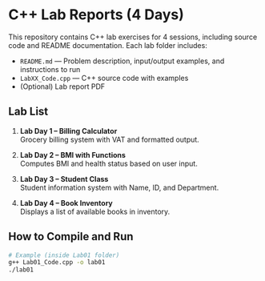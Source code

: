 # C++ Lab Reports (4 Days)

This repository contains C++ lab exercises for 4 sessions, including source code and README documentation. Each lab folder includes:

- `README.md` — Problem description, input/output examples, and instructions to run  
- `LabXX_Code.cpp` — C++ source code with examples  
- (Optional) Lab report PDF  

## Lab List
1. **Lab Day 1 – Billing Calculator**  
   Grocery billing system with VAT and formatted output.

2. **Lab Day 2 – BMI with Functions**  
   Computes BMI and health status based on user input.

3. **Lab Day 3 – Student Class**  
   Student information system with Name, ID, and Department.

4. **Lab Day 4 – Book Inventory**  
   Displays a list of available books in inventory.

## How to Compile and Run
```bash
# Example (inside Lab01 folder)
g++ Lab01_Code.cpp -o lab01
./lab01
